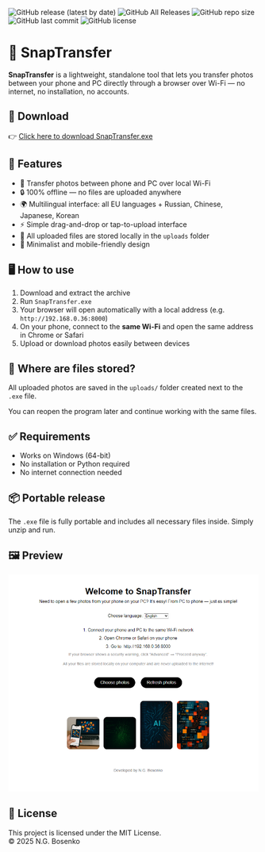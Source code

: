 ![GitHub release (latest by date)](https://img.shields.io/github/v/release/NickBosenko/SnapTransfer?label=Latest%20release)
![GitHub All Releases](https://img.shields.io/github/downloads/NickBosenko/SnapTransfer/total?label=Downloads)
![GitHub repo size](https://img.shields.io/github/repo-size/NickBosenko/SnapTransfer)
![GitHub last commit](https://img.shields.io/github/last-commit/NickBosenko/SnapTransfer)
![GitHub license](https://img.shields.io/github/license/NickBosenko/SnapTransfer)


# 📸 SnapTransfer

**SnapTransfer** is a lightweight, standalone tool that lets you transfer photos between your phone and PC directly through a browser over Wi-Fi — no internet, no installation, no accounts.

## 🔽 Download

👉 [Click here to download SnapTransfer.exe](https://github.com/NickBosenko/SnapTransfer/releases/download/v1.0.0/SnapTransfer.exe)


## 🚀 Features

- 📱 Transfer photos between phone and PC over local Wi-Fi
- 🔒 100% offline — no files are uploaded anywhere
- 🌍 Multilingual interface: all EU languages + Russian, Chinese, Japanese, Korean
- ⚡ Simple drag-and-drop or tap-to-upload interface
- 💾 All uploaded files are stored locally in the `uploads` folder
- 🧊 Minimalist and mobile-friendly design

## 🖥 How to use

1. Download and extract the archive
2. Run `SnapTransfer.exe`
3. Your browser will open automatically with a local address (e.g. `http://192.168.0.36:8000`)
4. On your phone, connect to the **same Wi-Fi** and open the same address in Chrome or Safari
5. Upload or download photos easily between devices

## 📁 Where are files stored?

All uploaded photos are saved in the `uploads/` folder created next to the `.exe` file.

You can reopen the program later and continue working with the same files.

## ✅ Requirements

- Works on Windows (64-bit)
- No installation or Python required
- No internet connection needed

## 📦 Portable release

The `.exe` file is fully portable and includes all necessary files inside. Simply unzip and run.

## 🖼 Preview

<p align="center">
  <img src="https://raw.githubusercontent.com/NickBosenko/SnapTransfer/main/interface.png" width="600"/>
</p>



## 📄 License

This project is licensed under the MIT License.  
© 2025 N.G. Bosenko
